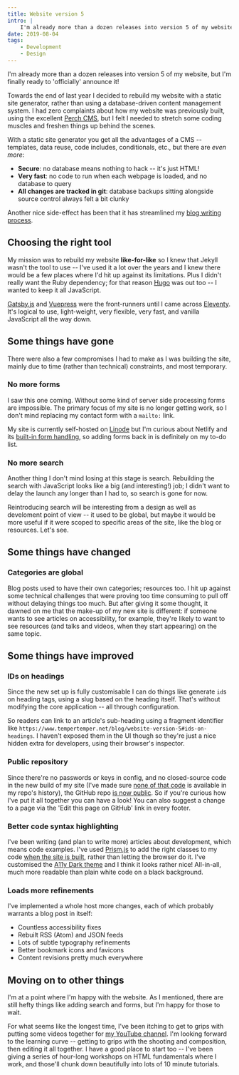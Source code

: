 ```yaml
---
title: Website version 5
intro: |
    I'm already more than a dozen releases into version 5 of my website, but I'm finally ready to 'officially' announce it!
date: 2019-08-04
tags:
    - Development
    - Design
---
```


I'm already more than a dozen releases into version 5 of my website, but I'm finally ready to 'officially' announce it!

Towards the end of last year I decided to rebuild my website with a static site generator, rather than using a database-driven content management system. I had zero complaints about how my website was previously built, using the excellent [Perch CMS](https://grabaperch.com), but I felt I needed to stretch some coding muscles and freshen things up behind the scenes.

With a static site generator you get all the advantages of a CMS -- templates, data reuse, code includes, conditionals, etc., but there are *even more*:

- <b>Secure</b>: no database means nothing to hack -- it's just HTML!
- <b>Very fast</b>: no code to run when each webpage is loaded, and no database to query
- <b>All changes are tracked in git</b>: database backups sitting alongside source control always felt a bit clunky

Another nice side-effect has been that it has streamlined my [blog writing process](/blog/refining-my-writing-process).


## Choosing the right tool

My mission was to rebuild my website **like-for-like** so I knew that Jekyll wasn't the tool to use -- I've used it a lot over the years and I knew there would be a few places where I'd hit up against its limitations. Plus I didn't really want the Ruby dependency; for that reason [Hugo](https://gohugo.io/) was out too -- I wanted to keep it all JavaScript.

[Gatsby.js](https://www.gatsbyjs.org/) and [Vuepress](https://vuepress.vuejs.org/) were the front-runners until I came across [Eleventy](https://www.11ty.io/). It's logical to use, light-weight, very flexible, very fast, and vanilla JavaScript all the way down.


## Some things have gone

There were also a few compromises I had to make as I was building the site, mainly due to time (rather than technical) constraints, and most temporary.

### No more forms

I saw this one coming. Without some kind of server side processing forms are impossible. The primary focus of my site is no longer getting work, so I don't mind replacing my contact form with a `mailto:` link.

My site is currently self-hosted on [Linode](https://www.linode.com/?r=b92d6fedd4c0b5608f758fa6becbba975ea10e7b) but I'm curious about Netlify and its [built-in form handling](https://www.netlify.com/docs/form-handling/), so adding forms back in is definitely on my to-do list.

### No more search

Another thing I don't mind losing at this stage is search. Rebuilding the search with JavaScript looks like a big (and interesting!) job; I didn't want to delay the launch any longer than I had to, so search is gone for now.

Reintroducing search will be interesting from a design as well as develoment point of view -- it used to be global, but maybe it would be more useful if it were scoped to specific areas of the site, like the blog or resources. Let's see.


## Some things have changed

### Categories are global

Blog posts used to have their own categories; resources too. I hit up against some technical challenges that were proving too time consuming to pull off without delaying things too much. But after giving it some thought, it dawned on me that the make-up of my new site is different: if someone wants to see articles on accessibility, for example, they're likely to want to see resources (and talks and videos, when they start appearing) on the same topic.


## Some things have improved

### IDs on headings

Since the new set up is fully customisable I can do things like generate `id`s on heading tags, using a slug based on the heading itself. That's without modifying the core application -- all through configuration.

So readers can link to an article's sub-heading using a fragment identifier like `https://www.tempertemper.net/blog/website-version-5#ids-on-headings`. I haven't exposed them in the UI though so they're just a nice hidden extra for developers, using their browser's inspector.

### Public repository

Since there're no passwords or keys in config, and no closed-source code in the new build of my site (I've made sure [none of that code](/blog/changing-your-git-history) is available in my repo's history), the GitHub repo [is now public](https://github.com/tempertemper/tempertemper-website). So if you're curious how I've put it all together you can have a look! You can also suggest a change to a page via the 'Edit this page on GitHub' link in every footer.

### Better code syntax highlighting

I've been writing (and plan to write more) articles about development, which means code examples. I've used [Prism.js](https://prismjs.com/) to add the right classes to my code [when the site is built](https://github.com/11ty/eleventy-plugin-syntaxhighlight), rather than letting the browser do it. I've customised the [A11y Dark theme](https://github.com/PrismJS/prism-themes/blob/master/themes/prism-a11y-dark.css) and I think it looks rather nice! All-in-all, much more readable than plain white code on a black background.

### Loads more refinements

I've implemented a whole host more changes, each of which probably warrants a blog post in itself:

- Countless accessibility fixes
- Rebuilt RSS (Atom) and JSON feeds
- Lots of subtle typography refinements
- Better bookmark icons and favicons
- Content revisions pretty much everywhere


## Moving on to other things

I'm at a point where I'm happy with the website. As I mentioned, there are still hefty things like adding search and forms, but I'm happy for those to wait.

For what seems like the longest time, I've been itching to get to grips with putting some videos together for [my YouTube channel](https://youtube.com/tempertemper). I'm looking forward to the learning curve -- getting to grips with the shooting and composition, then editing it all together. I have a good place to start too -- I've been giving a series of hour-long workshops on HTML fundamentals where I work, and those'll chunk down beautifully into lots of 10 minute tutorials.
